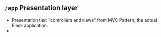 ## `/app` Presentation layer

- Presentation tier: "controllers and views" from MVC Pattern, the actual Flask application.
- 

